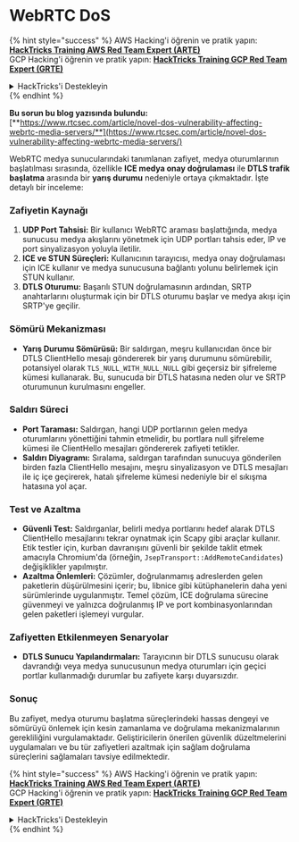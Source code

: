 # WebRTC DoS

{% hint style="success" %}
AWS Hacking'i öğrenin ve pratik yapın:<img src="../../.gitbook/assets/arte.png" alt="" data-size="line">[**HackTricks Training AWS Red Team Expert (ARTE)**](https://training.hacktricks.xyz/courses/arte)<img src="../../.gitbook/assets/arte.png" alt="" data-size="line">\
GCP Hacking'i öğrenin ve pratik yapın: <img src="../../.gitbook/assets/grte.png" alt="" data-size="line">[**HackTricks Training GCP Red Team Expert (GRTE)**<img src="../../.gitbook/assets/grte.png" alt="" data-size="line">](https://training.hacktricks.xyz/courses/grte)

<details>

<summary>HackTricks'i Destekleyin</summary>

* [**abonelik planlarını**](https://github.com/sponsors/carlospolop) kontrol edin!
* **💬 [**Discord grubuna**](https://discord.gg/hRep4RUj7f) veya [**telegram grubuna**](https://t.me/peass) katılın ya da **Twitter'da** 🐦 [**@hacktricks\_live**](https://twitter.com/hacktricks\_live)** bizi takip edin.**
* **Hacking ipuçlarını paylaşmak için** [**HackTricks**](https://github.com/carlospolop/hacktricks) ve [**HackTricks Cloud**](https://github.com/carlospolop/hacktricks-cloud) github reposuna PR gönderin.

</details>
{% endhint %}

**Bu sorun bu blog yazısında bulundu:** [**https://www.rtcsec.com/article/novel-dos-vulnerability-affecting-webrtc-media-servers/**](https://www.rtcsec.com/article/novel-dos-vulnerability-affecting-webrtc-media-servers/)

WebRTC medya sunucularındaki tanımlanan zafiyet, medya oturumlarının başlatılması sırasında, özellikle **ICE medya onay doğrulaması** ile **DTLS trafik başlatma** arasında bir **yarış durumu** nedeniyle ortaya çıkmaktadır. İşte detaylı bir inceleme:

### Zafiyetin Kaynağı

1. **UDP Port Tahsisi:** Bir kullanıcı WebRTC araması başlattığında, medya sunucusu medya akışlarını yönetmek için UDP portları tahsis eder, IP ve port sinyalizasyon yoluyla iletilir.
2. **ICE ve STUN Süreçleri:** Kullanıcının tarayıcısı, medya onay doğrulaması için ICE kullanır ve medya sunucusuna bağlantı yolunu belirlemek için STUN kullanır.
3. **DTLS Oturumu:** Başarılı STUN doğrulamasının ardından, SRTP anahtarlarını oluşturmak için bir DTLS oturumu başlar ve medya akışı için SRTP'ye geçilir.

### Sömürü Mekanizması

* **Yarış Durumu Sömürüsü:** Bir saldırgan, meşru kullanıcıdan önce bir DTLS ClientHello mesajı göndererek bir yarış durumunu sömürebilir, potansiyel olarak `TLS_NULL_WITH_NULL_NULL` gibi geçersiz bir şifreleme kümesi kullanarak. Bu, sunucuda bir DTLS hatasına neden olur ve SRTP oturumunun kurulmasını engeller.

### Saldırı Süreci

* **Port Taraması:** Saldırgan, hangi UDP portlarının gelen medya oturumlarını yönettiğini tahmin etmelidir, bu portlara null şifreleme kümesi ile ClientHello mesajları göndererek zafiyeti tetikler.
* **Saldırı Diyagramı:** Sıralama, saldırgan tarafından sunucuya gönderilen birden fazla ClientHello mesajını, meşru sinyalizasyon ve DTLS mesajları ile iç içe geçirerek, hatalı şifreleme kümesi nedeniyle bir el sıkışma hatasına yol açar.

### Test ve Azaltma

* **Güvenli Test:** Saldırganlar, belirli medya portlarını hedef alarak DTLS ClientHello mesajlarını tekrar oynatmak için Scapy gibi araçlar kullanır. Etik testler için, kurban davranışını güvenli bir şekilde taklit etmek amacıyla Chromium'da (örneğin, `JsepTransport::AddRemoteCandidates`) değişiklikler yapılmıştır.
* **Azaltma Önlemleri:** Çözümler, doğrulanmamış adreslerden gelen paketlerin düşürülmesini içerir; bu, libnice gibi kütüphanelerin daha yeni sürümlerinde uygulanmıştır. Temel çözüm, ICE doğrulama sürecine güvenmeyi ve yalnızca doğrulanmış IP ve port kombinasyonlarından gelen paketleri işlemeyi vurgular.

### Zafiyetten Etkilenmeyen Senaryolar

* **DTLS Sunucu Yapılandırmaları:** Tarayıcının bir DTLS sunucusu olarak davrandığı veya medya sunucusunun medya oturumları için geçici portlar kullanmadığı durumlar bu zafiyete karşı duyarsızdır.

### Sonuç

Bu zafiyet, medya oturumu başlatma süreçlerindeki hassas dengeyi ve sömürüyü önlemek için kesin zamanlama ve doğrulama mekanizmalarının gerekliliğini vurgulamaktadır. Geliştiricilerin önerilen güvenlik düzeltmelerini uygulamaları ve bu tür zafiyetleri azaltmak için sağlam doğrulama süreçlerini sağlamaları tavsiye edilmektedir.

{% hint style="success" %}
AWS Hacking'i öğrenin ve pratik yapın:<img src="../../.gitbook/assets/arte.png" alt="" data-size="line">[**HackTricks Training AWS Red Team Expert (ARTE)**](https://training.hacktricks.xyz/courses/arte)<img src="../../.gitbook/assets/arte.png" alt="" data-size="line">\
GCP Hacking'i öğrenin ve pratik yapın: <img src="../../.gitbook/assets/grte.png" alt="" data-size="line">[**HackTricks Training GCP Red Team Expert (GRTE)**<img src="../../.gitbook/assets/grte.png" alt="" data-size="line">](https://training.hacktricks.xyz/courses/grte)

<details>

<summary>HackTricks'i Destekleyin</summary>

* [**abonelik planlarını**](https://github.com/sponsors/carlospolop) kontrol edin!
* **💬 [**Discord grubuna**](https://discord.gg/hRep4RUj7f) veya [**telegram grubuna**](https://t.me/peass) katılın ya da **Twitter'da** 🐦 [**@hacktricks\_live**](https://twitter.com/hacktricks\_live)** bizi takip edin.**
* **Hacking ipuçlarını paylaşmak için** [**HackTricks**](https://github.com/carlospolop/hacktricks) ve [**HackTricks Cloud**](https://github.com/carlospolop/hacktricks-cloud) github reposuna PR gönderin.

</details>
{% endhint %}
